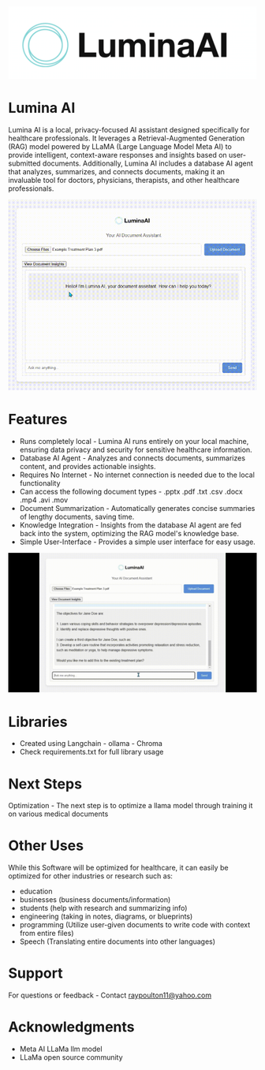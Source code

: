 ![alt text](image.png)

# Lumina AI
Lumina AI is a local, privacy-focused AI assistant designed specifically for healthcare professionals. It leverages a Retrieval-Augmented Generation (RAG) model powered by LLaMA (Large Language Model Meta AI) to provide intelligent, context-aware responses and insights based on user-submitted documents. Additionally, Lumina AI includes a database AI agent that analyzes, summarizes, and connects documents, making it an invaluable tool for doctors, physicians, therapists, and other healthcare professionals.

![alt text](<LuminaAI Test.gif>)

# Features
- Runs completely local - Lumina AI runs entirely on your local machine, ensuring data privacy and security for sensitive healthcare information.
- Database AI Agent - Analyzes and connects documents, summarizes content, and provides actionable insights.
- Requires No Internet - No internet connection is needed due to the local functionality
- Can access the following document types - .pptx .pdf .txt .csv .docx .mp4 .avi .mov
- Document Summarization - Automatically generates concise summaries of lengthy documents, saving time.
- Knowledge Integration - Insights from the database AI agent are fed back into the system, optimizing the RAG model's knowledge base.
- Simple User-Interface - Provides a simple user interface for easy usage.

![alt text](<LuminaAI Test 2.gif>)

# Libraries
- Created using Langchain - ollama - Chroma
- Check requirements.txt for full library usage

# Next Steps
Optimization - The next step is to optimize a llama model through training it on various medical documents

# Other Uses
While this Software will be optimized for healthcare, it can easily be optimized for other industries or research such as:
- education
- businesses (business documents/information)
- students (help with research and summarizing info)
- engineering (taking in notes, diagrams, or blueprints)
- programming (Utilize user-given documents to write code with context from entire files)
- Speech (Translating entire documents into other languages)

# Support
For questions or feedback - Contact raypoulton11@yahoo.com

# Acknowledgments
- Meta AI LLaMa llm model
- LLaMa open source community
